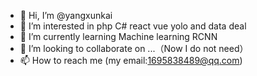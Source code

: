 - 👋 Hi, I’m @yangxunkai
- 👀 I’m interested in php C# react vue yolo and data deal
- 🌱 I’m currently learning Machine learning RCNN
- 💞️ I’m looking to collaborate on ...（Now I do not need）
- 📫 How to reach me (my email:1695838489@qq.com)

<!---
yangxunkai/yangxunkai is a ✨ special ✨ repository because its `README.md` (this file) appears on your GitHub profile.
You can click the Preview link to take a look at your changes.
--->
